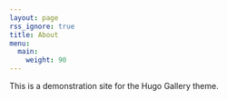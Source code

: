 ```yaml
---
layout: page
rss_ignore: true
title: About
menu:
  main:
    weight: 90
---
```


This is a demonstration site for the Hugo Gallery theme.